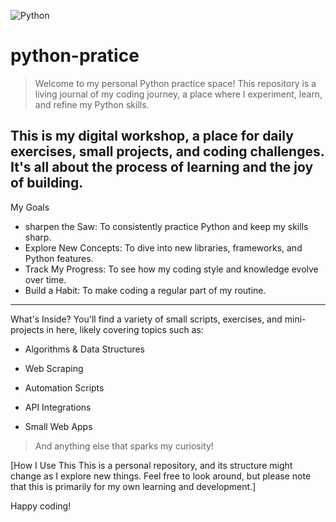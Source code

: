 ![Python](https://img.shields.io/badge/python-3.12-blue.svg)
# python-pratice

> Welcome to my personal Python practice space! This repository is a living journal of my coding journey, a place where I experiment, learn, and refine my Python skills.

**This is my digital workshop, a place for daily exercises, small projects, and coding challenges. It's all about the process of learning and the joy of building.**
---
My Goals
- sharpen the Saw: To consistently practice Python and keep my skills sharp.
- Explore New Concepts: To dive into new libraries, frameworks, and Python features.
- Track My Progress: To see how my coding style and knowledge evolve over time.
- Build a Habit: To make coding a regular part of my routine.
---
What's Inside?
You'll find a variety of small scripts, exercises, and mini-projects in here, likely covering topics such as:

- Algorithms & Data Structures

- Web Scraping

- Automation Scripts

- API Integrations

- Small Web Apps

>And anything else that sparks my curiosity!

[How I Use This
This is a personal repository, and its structure might change as I explore new things. Feel free to look around, but please note that this is primarily for my own learning and development.]

Happy coding!
